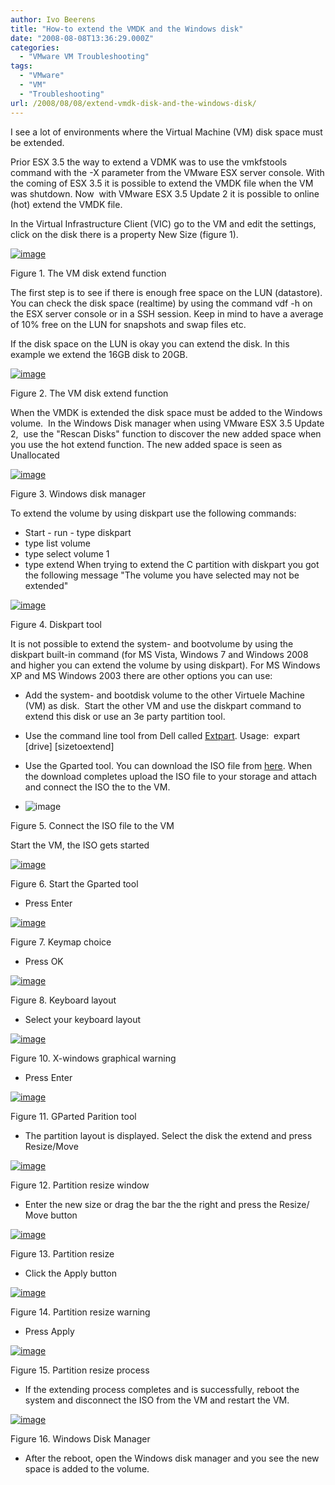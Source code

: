 ```yaml
---
author: Ivo Beerens
title: "How-to extend the VMDK and the Windows disk"
date: "2008-08-08T13:36:29.000Z"
categories: 
  - "VMware VM Troubleshooting"
tags: 
  - "VMware"
  - "VM"
  - "Troubleshooting"
url: /2008/08/08/extend-vmdk-disk-and-the-windows-disk/
---
```


I see a lot of environments where the Virtual Machine (VM) disk space must be extended.

Prior ESX 3.5 the way to extend a VDMK was to use the vmkfstools command with the -X parameter from the VMware ESX server console. With the coming of ESX 3.5 it is possible to extend the VMDK file when the VM was shutdown. Now  with VMware ESX 3.5 Update 2 it is possible to online (hot) extend the VMDK file.

In the Virtual Infrastructure Client (VIC) go to the VM and edit the settings, click on the disk there is a property New Size (figure 1).

[![image](images/image-thumb.png)](images/image.png)

Figure 1. The VM disk extend function

The first step is to see if there is enough free space on the LUN (datastore). You can check the disk space (realtime) by using the command vdf -h on the ESX server console or in a SSH session. Keep in mind to have a average of 10% free on the LUN for snapshots and swap files etc. 

If the disk space on the LUN is okay you can extend the disk. In this example we extend the 16GB disk to 20GB.

[![image](images/image-thumb1.png)](images/image1.png)

Figure 2. The VM disk extend function

When the VMDK is extended the disk space must be added to the Windows volume.  In the Windows Disk manager when using VMware ESX 3.5 Update 2,  use the "Rescan Disks" function to discover the new added space when you use the hot extend function. The new added space is seen as Unallocated

[![image](images/image-thumb2.png)](images/image2.png)

Figure 3. Windows disk manager

To extend the volume by using diskpart use the following commands:

- Start - run - type diskpart
- type list volume
- type select volume 1
- type extend When trying to extend the C partition with diskpart you got the following message "The volume you have selected may not be extended"

[![image](images/image-thumb3.png)](images/image3.png)

Figure 4. Diskpart tool

It is not possible to extend the system- and bootvolume by using the diskpart built-in command (for MS Vista, Windows 7 and Windows 2008 and higher you can extend the volume by using diskpart). For MS Windows XP and MS Windows 2003 there are other options you can use:
- Add the system- and bootdisk volume to the other Virtuele Machine (VM) as disk.  Start the other VM and use the diskpart command to extend this disk or use an 3e party partition tool.
- Use the command line tool from Dell called [Extpart](http://support.dell.com/support/downloads/download.aspx?c=us&cs=19&l=en&s=dhs&releaseid=R64398&formatcnt=2&fileid=83929). Usage:  expart \[drive\] \[sizetoextend\] 
- Use the Gparted tool. You can download the ISO file from [here](http://gparted.sourceforge.net/). When the download completes upload the ISO file to your storage and attach and connect the ISO the to the VM.

- ![image](images/image-thumb4.png)

Figure 5. Connect the ISO file to the VM

Start the VM, the ISO gets started

[![image](images/image-thumb5.png)](images/image5.png)

Figure 6. Start the Gparted tool

- Press Enter

[![image](images/image-thumb6.png)](images/image6.png)

Figure 7. Keymap choice

- Press OK

[![image](images/image-thumb7.png)](images/image7.png)

Figure 8. Keyboard layout

- Select your keyboard layout

[![image](images/image-thumb8.png)](images/image8.png)

Figure 10. X-windows graphical warning

- Press Enter

[![image](images/image-thumb9.png)](images/image9.png)

Figure 11. GParted Parition tool

- The partition layout is displayed. Select the disk the extend and press Resize/Move

[![image](images/image-thumb10.png)](images/image10.png)

Figure 12. Partition resize window

- Enter the new size or drag the bar the the right and press the Resize/ Move button

[![image](images/image-thumb11.png)](images/image11.png)

Figure 13. Partition resize

- Click the Apply button

[![image](images/image-thumb12.png)](images/image12.png)

Figure 14. Partition resize warning

- Press Apply

[![image](images/image-thumb13.png)](images/image13.png)

Figure 15. Partition resize process

- If the extending process completes and is successfully, reboot the system and disconnect the ISO from the VM and restart the VM.

[![image](images/image-thumb14.png)](images/image14.png)

Figure 16. Windows Disk Manager

- After the reboot, open the Windows disk manager and you see the new space is added to the volume.



